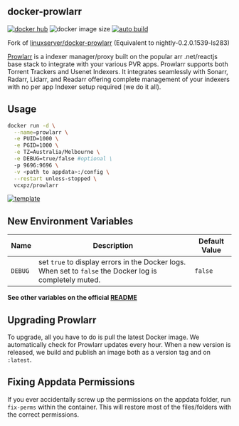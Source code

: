 ## docker-prowlarr

[![docker hub](https://img.shields.io/badge/docker_hub-link-blue?style=for-the-badge&logo=docker)](https://hub.docker.com/r/vcxpz/prowlarr) ![docker image size](https://img.shields.io/docker/image-size/vcxpz/prowlarr?style=for-the-badge&logo=docker) [![auto build](https://img.shields.io/badge/docker_builds-automated-blue?style=for-the-badge&logo=docker?color=d1aa67)](https://github.com/hydazz/docker-prowlarr/actions?query=workflow%3A"Auto+Builder+CI")

Fork of [linuxserver/docker-prowlarr](https://github.com/linuxserver/docker-prowlarr/) (Equivalent to nightly-0.2.0.1539-ls283)

[Prowlarr](https://github.com/Prowlarr/Prowlarr) is a indexer manager/proxy built on the popular arr .net/reactjs base stack to integrate with your various PVR apps. Prowlarr supports both Torrent Trackers and Usenet Indexers. It integrates seamlessly with Sonarr, Radarr, Lidarr, and Readarr offering complete management of your indexers with no per app Indexer setup required (we do it all).

## Usage

```bash
docker run -d \
  --name=prowlarr \
  -e PUID=1000 \
  -e PGID=1000 \
  -e TZ=Australia/Melbourne \
  -e DEBUG=true/false #optional \
  -p 9696:9696 \
  -v <path to appdata>:/config \
  --restart unless-stopped \
  vcxpz/prowlarr
```

[![template](https://img.shields.io/badge/unraid_template-ff8c2f?style=for-the-badge&logo=docker?color=d1aa67)](https://github.com/hydazz/docker-templates/blob/main/hydaz/prowlarr.xml)

## New Environment Variables

| Name    | Description                                                                                              | Default Value |
| ------- | -------------------------------------------------------------------------------------------------------- | ------------- |
| `DEBUG` | set `true` to display errors in the Docker logs. When set to `false` the Docker log is completely muted. | `false`       |

**See other variables on the official [README](https://github.com/linuxserver/docker-prowlarr/)**

## Upgrading Prowlarr

To upgrade, all you have to do is pull the latest Docker image. We automatically check for Prowlarr updates every hour. When a new version is released, we build and publish an image both as a version tag and on `:latest`.

## Fixing Appdata Permissions

If you ever accidentally screw up the permissions on the appdata folder, run `fix-perms` within the container. This will restore most of the files/folders with the correct permissions.
